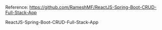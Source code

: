 Reference: https://github.com/RameshMF/ReactJS-Spring-Boot-CRUD-Full-Stack-App

ReactJS-Spring-Boot-CRUD-Full-Stack-App
